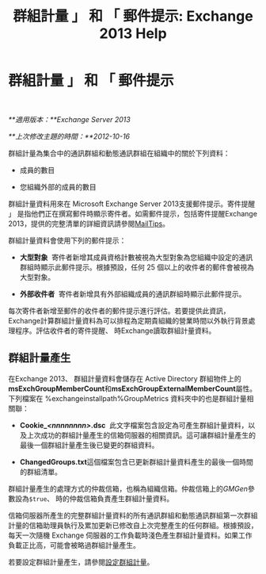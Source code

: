 ﻿---
title: '群組計量 」 和 「 郵件提示: Exchange 2013 Help'
TOCTitle: 群組計量 」 和 「 郵件提示
ms:assetid: 74a55072-4ba9-45bb-a18f-41afbf3de30b
ms:mtpsurl: https://technet.microsoft.com/zh-tw/library/JJ674302(v=EXCHG.150)
ms:contentKeyID: 50473505
ms.date: 05/21/2018
mtps_version: v=EXCHG.150
ms.translationtype: MT
---

# 群組計量 」 和 「 郵件提示

 

_**適用版本：**Exchange Server 2013_

_**上次修改主題的時間：**2012-10-16_

群組計量為集合中的通訊群組和動態通訊群組在組織中的關於下列資料：

  - 成員的數目

  - 您組織外部的成員的數目

群組計量資料用來在 Microsoft Exchange Server 2013支援郵件提示。寄件提醒 」 是指他們正在撰寫郵件時顯示寄件者。如需郵件提示，包括寄件提醒Exchange 2013，提供的完整清單的詳細資訊請參閱[MailTips](mailtips-exchange-2013-help.md)。

群組計量資料會使用下列的郵件提示：

  - **大型對象**  寄件者新增其成員資格計數被視為大型對象為您組織中設定的通訊群組時顯示此郵件提示。根據預設，任何 25 個以上的收件者的郵件會被視為大型對象。

  - **外部收件者**  寄件者新增具有外部組織成員的通訊群組時顯示此郵件提示。

每次寄件者新增至郵件的收件者的郵件提示進行評估。若要提供此資訊， Exchange計算群組計量資料為可以排程為定期貴組織的營業時間以外執行背景處理程序。評估收件者的寄件提醒、 時Exchange讀取群組計量資料。

## 群組計量產生

在Exchange 2013、 群組計量資料會儲存在 Active Directory 群組物件上的**msExchGroupMemberCount**和**msExchGroupExternalMemberCount**屬性。下列檔案在 %exchangeinstallpath%GroupMetrics 資料夾中的也是群組計量相關聯：

  - **Cookie\_*\<nnnnnnnn\>*.dsc**  此文字檔案包含設定為可產生群組計量資料，以及上次成功的群組計量產生的信箱伺服器的相關資訊。這可讓群組計量產生的最後一個群組計量產生後已變更的群組資料。

  - **ChangedGroups.txt**這個檔案包含已更新群組計量資料產生的最後一個時間的群組清單。

群組計量產生的處理方式的仲裁信箱，也稱為組織信箱。仲裁信箱上的*GMGen*參數設為`$true`、 時的仲裁信箱負責產生群組計量資料。

信箱伺服器所產生的完整群組計量資料的所有通訊群組和動態通訊群組第一次群組計量的信箱助理員執行及累加更新已修改自上次完整產生的任何群組。根據預設，每天一次隨機 Exchange 伺服器的工作負載時淺色產生群組計量資料。如果工作負載正比高，可能會被略過群組計量產生。

若要設定群組計量產生，請參閱[設定群組計量](configure-group-metrics-exchange-2013-help.md)。

